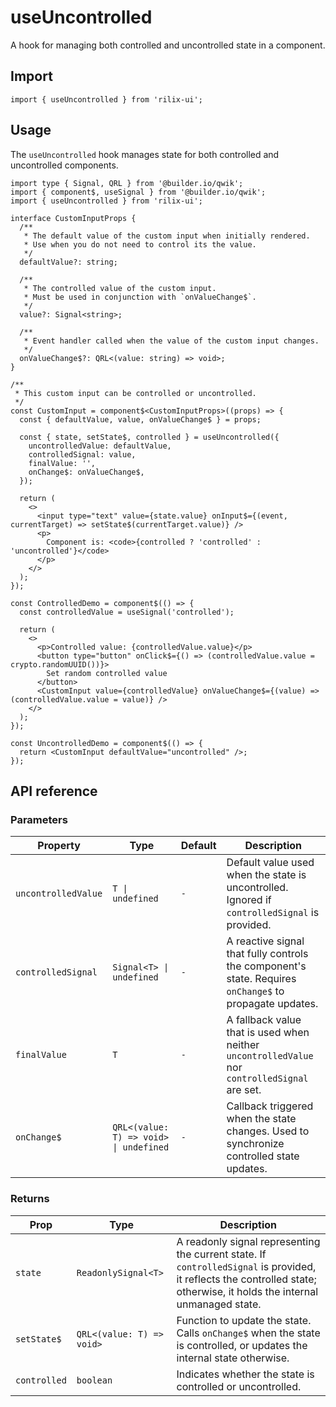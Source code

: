 # useUncontrolled

A hook for managing both controlled and uncontrolled state in a component.

## Import

```tsx
import { useUncontrolled } from 'rilix-ui';
```

## Usage

The `useUncontrolled` hook manages state for both controlled and uncontrolled components.

```tsx
import type { Signal, QRL } from '@builder.io/qwik';
import { component$, useSignal } from '@builder.io/qwik';
import { useUncontrolled } from 'rilix-ui';

interface CustomInputProps {
  /**
   * The default value of the custom input when initially rendered.
   * Use when you do not need to control its the value.
   */
  defaultValue?: string;

  /**
   * The controlled value of the custom input.
   * Must be used in conjunction with `onValueChange$`.
   */
  value?: Signal<string>;

  /**
   * Event handler called when the value of the custom input changes.
   */
  onValueChange$?: QRL<(value: string) => void>;
}

/**
 * This custom input can be controlled or uncontrolled.
 */
const CustomInput = component$<CustomInputProps>((props) => {
  const { defaultValue, value, onValueChange$ } = props;

  const { state, setState$, controlled } = useUncontrolled({
    uncontrolledValue: defaultValue,
    controlledSignal: value,
    finalValue: '',
    onChange$: onValueChange$,
  });

  return (
    <>
      <input type="text" value={state.value} onInput$={(event, currentTarget) => setState$(currentTarget.value)} />
      <p>
        Component is: <code>{controlled ? 'controlled' : 'uncontrolled'}</code>
      </p>
    </>
  );
});

const ControlledDemo = component$(() => {
  const controlledValue = useSignal('controlled');

  return (
    <>
      <p>Controlled value: {controlledValue.value}</p>
      <button type="button" onClick$={() => (controlledValue.value = crypto.randomUUID())}>
        Set random controlled value
      </button>
      <CustomInput value={controlledValue} onValueChange$={(value) => (controlledValue.value = value)} />
    </>
  );
});

const UncontrolledDemo = component$(() => {
  return <CustomInput defaultValue="uncontrolled" />;
});
```

## API reference

### Parameters

| Property            | Type                                   | Default | Description                                                                                             |
| ------------------- | -------------------------------------- | ------- | ------------------------------------------------------------------------------------------------------- |
| `uncontrolledValue` | `T \| undefined`                       | `-`     | Default value used when the state is uncontrolled. Ignored if `controlledSignal` is provided.           |
| `controlledSignal`  | `Signal<T> \| undefined`               | `-`     | A reactive signal that fully controls the component's state. Requires `onChange$` to propagate updates. |
| `finalValue`        | `T`                                    | `-`     | A fallback value that is used when neither `uncontrolledValue` nor `controlledSignal` are set.          |
| `onChange$`         | `QRL<(value: T) => void> \| undefined` | `-`     | Callback triggered when the state changes. Used to synchronize controlled state updates.                |

### Returns

| Prop         | Type                      | Description                                                                                                                                                              |
| ------------ | ------------------------- | ------------------------------------------------------------------------------------------------------------------------------------------------------------------------ |
| `state`      | `ReadonlySignal<T>`       | A readonly signal representing the current state. If `controlledSignal` is provided, it reflects the controlled state; otherwise, it holds the internal unmanaged state. |
| `setState$`  | `QRL<(value: T) => void>` | Function to update the state. Calls `onChange$` when the state is controlled, or updates the internal state otherwise.                                                   |
| `controlled` | `boolean`                 | Indicates whether the state is controlled or uncontrolled.                                                                                                               |
